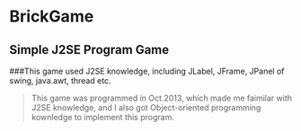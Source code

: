 BrickGame
==============
Simple J2SE Program Game
-------------------
###This game used J2SE knowledge, including JLabel, JFrame, JPanel of swing, java.awt, thread etc.

>This game was programmed in Oct.2013, which made me faimilar with J2SE knowledge, and I also got Object-oriented programming kownledge to implement this program.


